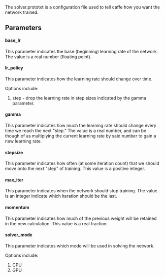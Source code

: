 The solver.prototxt is a configuration file used to tell caffe how you want the network trained.

## Parameters

#### base_lr  

This parameter indicates the base (beginning) learning rate of the network. The value is a real number (floating point).

#### lr_policy

This parameter indicates how the learning rate should change over time.

Options include:
1. step - drop the learning rate in step sizes indicated by the gamma parameter.

#### gamma

This parameter indicates how much the learning rate should change every time we reach the next "step." The value is a real number, and can be though of as multiplying the current learning rate by said number to gain a new learning rate.

#### stepsize

This parameter indicates how often (at some iteration count) that we should move onto the next "step" of training. This value is a positive integer.

#### max_iter

This parameter indicates when the network should stop training. The value is an integer indicate which iteration should be the last.

#### momentum

This parameter indicates how much of the previous weight will be retained in the new calculation. This value is a real fraction.

#### solver_mode

This parameter indicates which mode will be used in solving the network.

Options include:
1. CPU
1. GPU